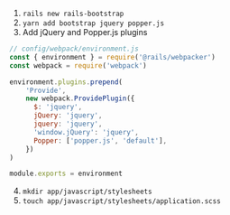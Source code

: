 1. `rails new rails-bootstrap`
2. `yarn add bootstrap jquery popper.js`
3. Add jQuery and Popper.js plugins

```js
// config/webpack/environment.js
const { environment } = require('@rails/webpacker')
const webpack = require('webpack')

environment.plugins.prepend(
    'Provide',
    new webpack.ProvidePlugin({
      $: 'jquery',
      jQuery: 'jquery',
      jquery: 'jquery',
      'window.jQuery': 'jquery',
      Popper: ['popper.js', 'default'],
    })
)

module.exports = environment
```

4. `mkdir app/javascript/stylesheets`
5. `touch app/javascript/stylesheets/application.scss`
